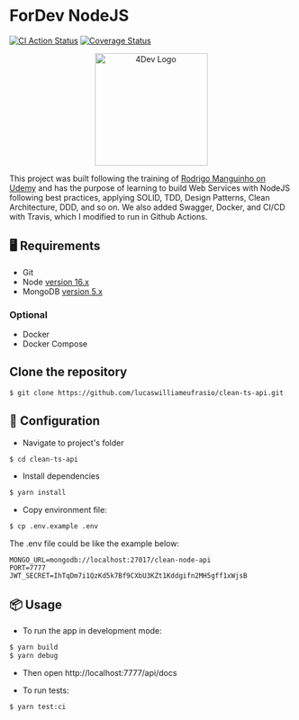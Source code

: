 # ForDev NodeJS

[![CI Action Status](https://github.com/lucaswilliameufrasio/clean-ts-api/workflows/CI/badge.svg)](https://github.com/lucaswilliameufrasio/clean-ts-api/workflows/CI/badge.svg)
[![Coverage Status](https://coveralls.io/repos/github/lucaswilliameufrasio/clean-ts-api/badge.svg?branch=master)](https://coveralls.io/github/lucaswilliameufrasio/clean-ts-api?branch=master)

<div align="center">
<img width="200"
src="https://user-images.githubusercontent.com/34021576/106562432-0cdf3d80-6509-11eb-9004-556737c3cdb3.png" alt="4Dev Logo"
    />
</div>

This project was built following the training of [Rodrigo Manguinho on Udemy](https://www.udemy.com/course/tdd-com-mango/) and has the purpose of learning to build Web Services with NodeJS following best practices, applying SOLID, TDD, Design Patterns, Clean Architecture, DDD, and so on. We also added Swagger, Docker, and CI/CD with Travis, which I modified to run in Github Actions.

<h2 id="requirements">🖥 Requirements </h2>

- Git
- Node [version 16.x](https://nodejs.org/en/download/releases/)
- MongoDB [version 5.x](https://docs.mongodb.com/manual/installation/)

### Optional
- Docker
- Docker Compose


## Clone the repository

``` bash
$ git clone https://github.com/lucaswilliameufrasio/clean-ts-api.git
```

## 🔨 Configuration

- Navigate to project's folder

``` bash
$ cd clean-ts-api
```

- Install dependencies

``` bash
$ yarn install
```

- Copy environment file:


``` bash
$ cp .env.example .env
```

The .env file could be like the example below:

```
MONGO_URL=mongodb://localhost:27017/clean-node-api
PORT=7777
JWT_SECRET=IhTqDm7i1QzKd5k7Bf9CXbU3KZt1Kddgifn2MH5gff1xWjsB
```



<h2 id="usage">📦 Usage</h2>

- To run the app in development mode:

``` bash
$ yarn build
$ yarn debug
```

- Then open http://localhost:7777/api/docs

- To run tests:

``` bash
$ yarn test:ci
```



